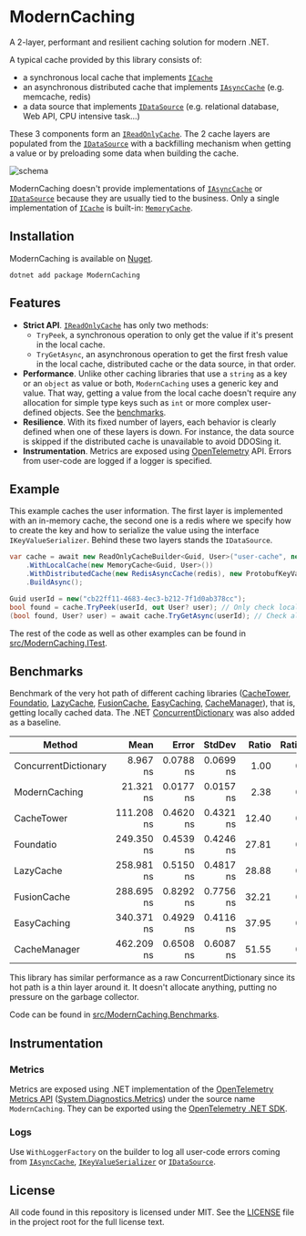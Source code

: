 # ModernCaching

A 2-layer, performant and resilient caching solution for modern .NET.

A typical cache provided by this library consists of:
- a synchronous local cache that implements [`ICache`](https://github.com/verdie-g/modern-caching/blob/main/src/ModernCaching/LocalCaching/ICache.cs)
- an asynchronous distributed cache that implements [`IAsyncCache`](https://github.com/verdie-g/modern-caching/blob/main/src/ModernCaching/DistributedCaching/IAsyncCache.cs)
  (e.g. memcache, redis)
- a data source that implements [`IDataSource`](https://github.com/verdie-g/modern-caching/blob/main/src/ModernCaching/DataSource/IDataSource.cs)
  (e.g. relational database, Web API, CPU intensive task...)

These 3 components form an [`IReadOnlyCache`](https://github.com/verdie-g/modern-caching/blob/main/src/ModernCaching/IReadOnlyCache.cs).
The 2 cache layers are populated from the
[`IDataSource`](https://github.com/verdie-g/modern-caching/blob/main/src/ModernCaching/DataSource/IDataSource.cs)
with a backfilling mechanism when getting a value or by preloading some data
when building the cache.

![schema](https://user-images.githubusercontent.com/9092290/122583694-d5a59f00-d059-11eb-826b-6fd8011df3b0.png)

ModernCaching doesn't provide implementations of
[`IAsyncCache`](https://github.com/verdie-g/modern-caching/blob/main/src/ModernCaching/DistributedCaching/IAsyncCache.cs)
or [`IDataSource`](https://github.com/verdie-g/modern-caching/blob/main/src/ModernCaching/DataSource/IDataSource.cs)
because they are usually tied to the business. Only a single implementation of
[`ICache`](https://github.com/verdie-g/modern-caching/blob/main/src/ModernCaching/LocalCaching/ICache.cs)
is built-in: 
[`MemoryCache`](https://github.com/verdie-g/modern-caching/blob/main/src/ModernCaching/LocalCaching/MemoryCache.cs).

## Installation

ModernCaching is available on [Nuget](https://www.nuget.org/packages/ModernCaching).

```
dotnet add package ModernCaching
```

## Features

- **Strict API**. [`IReadOnlyCache`](https://github.com/verdie-g/modern-caching/blob/main/src/ModernCaching/IReadOnlyCache.cs)
  has only two methods:
  - `TryPeek`, a synchronous operation to only get the value if it's present in
    the local cache.
  - `TryGetAsync`, an asynchronous operation to get the first fresh value in the
    local cache, distributed cache or the data source, in that order.
- **Performance**. Unlike other caching libraries that use a `string` as a key or an
  `object` as value or both, `ModernCaching` uses a generic key and value. That
  way, getting a value from the local cache doesn't require any allocation for
  simple type keys such as `int` or more complex user-defined objects. See the
  [benchmarks](https://github.com/verdie-g/modern-caching#benchmarks).
- **Resilience**. With its fixed number of layers, each behavior is clearly
  defined when one of these layers is down. For instance, the data source is
  skipped if the distributed cache is unavailable to avoid DDOSing it.
- **Instrumentation**. Metrics are exposed using [OpenTelemetry](https://opentelemetry.io) API.
  Errors from user-code are logged if a logger is specified.

## Example

This example caches the user information. The first layer is implemented with an
in-memory cache, the second one is a redis where we specify how to create the
key and how to serialize the value using the interface `IKeyValueSerializer`.
Behind these two layers stands the `IDataSource`.

```csharp
var cache = await new ReadOnlyCacheBuilder<Guid, User>("user-cache", new UserDataSource("Host=localhost;User ID=postgres"))
    .WithLocalCache(new MemoryCache<Guid, User>())
    .WithDistributedCache(new RedisAsyncCache(redis), new ProtobufKeyValueSerializer<Guid, User>())
    .BuildAsync();

Guid userId = new("cb22ff11-4683-4ec3-b212-7f1d0ab378cc");
bool found = cache.TryPeek(userId, out User? user); // Only check local cache with background reload.
(bool found, User? user) = await cache.TryGetAsync(userId); // Check all layers for a fresh value.
```

The rest of the code as well as other examples can be found in
[src/ModernCaching.ITest](https://github.com/verdie-g/modern-caching/blob/main/src/ModernCaching.ITest).

## Benchmarks

Benchmark of the very hot path of different caching libraries
([CacheTower](https://github.com/TurnerSoftware/CacheTower),
[Foundatio](https://github.com/FoundatioFx/Foundatio),
[LazyCache](https://github.com/alastairtree/LazyCache),
[FusionCache](https://github.com/jodydonetti/ZiggyCreatures.FusionCache),
[EasyCaching](https://github.com/dotnetcore/EasyCaching),
[CacheManager](https://github.com/MichaCo/CacheManager)),
that is, getting locally cached data. The .NET
[ConcurrentDictionary](https://docs.microsoft.com/en-us/dotnet/api/system.collections.concurrent.concurrentdictionary-2)
was also added as a baseline.

|               Method |       Mean |     Error |    StdDev | Ratio | RatioSD | Allocated |
|--------------------- |-----------:|----------:|----------:|------:|--------:|----------:|
| ConcurrentDictionary |   8.967 ns | 0.0788 ns | 0.0699 ns |  1.00 |    0.00 |         - |
|        ModernCaching |  21.321 ns | 0.0177 ns | 0.0157 ns |  2.38 |    0.02 |         - |
|           CacheTower | 111.208 ns | 0.4620 ns | 0.4321 ns | 12.40 |    0.09 |      96 B |
|            Foundatio | 249.350 ns | 0.4539 ns | 0.4246 ns | 27.81 |    0.21 |     216 B |
|            LazyCache | 258.981 ns | 0.5150 ns | 0.4817 ns | 28.88 |    0.22 |      96 B |
|          FusionCache | 288.695 ns | 0.8292 ns | 0.7756 ns | 32.21 |    0.29 |     184 B |
|          EasyCaching | 340.371 ns | 0.4929 ns | 0.4116 ns | 37.95 |    0.31 |     264 B |
|         CacheManager | 462.209 ns | 0.6508 ns | 0.6087 ns | 51.55 |    0.41 |     344 B |

This library has similar performance as a raw ConcurrentDictionary since its hot
path is a thin layer around it. It doesn't allocate anything, putting no pressure
on the garbage collector.

Code can be found in [src/ModernCaching.Benchmarks](https://github.com/verdie-g/modern-caching/tree/main/src/ModernCaching.Benchmarks).

## Instrumentation

### Metrics

Metrics are exposed using .NET implementation of the [OpenTelemetry Metrics API](https://github.com/open-telemetry/opentelemetry-specification/blob/main/specification/metrics/api.md)
([System.Diagnostics.Metrics](https://docs.microsoft.com/en-us/dotnet/api/system.diagnostics.metrics))
under the source name `ModernCaching`. They can be exported using the
[OpenTelemetry .NET SDK](https://github.com/open-telemetry/opentelemetry-dotnet).

### Logs

Use `WithLoggerFactory` on the builder to log all user-code errors coming from
[`IAsyncCache`](https://github.com/verdie-g/modern-caching/blob/main/src/ModernCaching/DistributedCaching/IAsyncCache.cs),
[`IKeyValueSerializer`](https://github.com/verdie-g/modern-caching/blob/main/src/ModernCaching/DistributedCaching/IKeyValueSerializer.cs) or
[`IDataSource`](https://github.com/verdie-g/modern-caching/blob/main/src/ModernCaching/DataSource/IDataSource.cs).

## License

All code found in this repository is licensed under MIT. See the
[LICENSE](https://github.com/verdie-g/crpg/blob/master/LICENSE)
file in the project root for the full license text.
